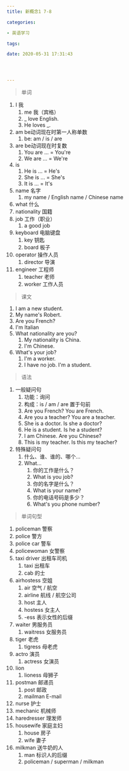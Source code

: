```yaml
---
title: 新概念1 7-8

categories: 

- 英语学习

tags: 

date: 2020-05-31 17:31:43




---
```


>单词

1. I 我
   1. me 我（宾格）
   2. _ love English.
   3. He loves _.
2. am  be动词现在时第一人称单数
   1. be:  am / is / are
3. are be动词现在时复数
   1. You are ... = You're
   2. We are ... = We're
4. is
   1. He is ... = He's
   2. She is ... = She's
   3. It is ... = It's
5. name 名字
   1. my name / English name / Chinese name
6. what 什么
7. nationality 国籍
8. job 工作（职业）
   1. a good job
9. keyboard 电脑键盘
   1. key 钥匙
   2. board 板子
10. operator 操作人员
    1. director 导演
11. engineer 工程师
    1. teacher 老师
    2. worker 工作人员

> 课文

1. I am a new student.
2. My name's Robert.
3. Are you French?
4. I'm Italian
5. What nationality are you?
   1. My nationality is China.
   2. I'm Chinese.
6. What's your job?
   1. I'm a worker.
   2. I have no job. I'm a student.

> 语法

1. 一般疑问句
   1. 功能：询问
   2. 构成：is / am / are 置于句前
   3. Are you French?  You are French.
   4. Are you a teacher? You are a teacher.
   5. She is a doctor. Is she a doctor?
   6. He is a student. Is he a student?
   7. I am Chinese. Are you Chinese?
   8. This is my teacher. Is this my teacher?
2. 特殊疑问句
   1. 什么、谁、谁的、哪个...
   2. What...
      1. 你的工作是什么？ 
      2. What is you job?
      3. 你的名字是什么？
      4. What is your name?
      5. 你的电话号码是多少？
      6. What's you phone number?

> 单词句型

1. policeman 警察
2. police 警方
3. police car 警车
4. policewoman 女警察
5. taxi driver 出租车司机
   1. taxi 出租车
   2. cab 的士
6. airhostess 空姐
   1. air 空气 / 航空
   2. airline 航线 / 航空公司
   3. host 主人
   4. hostess 女主人
   5. -ess 表示女性的后缀
7. waiter 男服务员
   1. waitress 女服务员
8. tiger 老虎
   1. tigress 母老虎
9. actro 演员
   1. actress 女演员
10. lion
    1. lioness 母狮子
11. postman 邮递员
    1. post 邮政
    2. mailman E-mail
12. nurse 护士
13. mechanic 机械师
14. haredresser 理发师
15. housewife 家庭主妇
    1. house 房子
    2. wife 妻子
16. milkman 送牛奶的人
    1. man 标识人的后缀
    2. policeman / superman / milkman